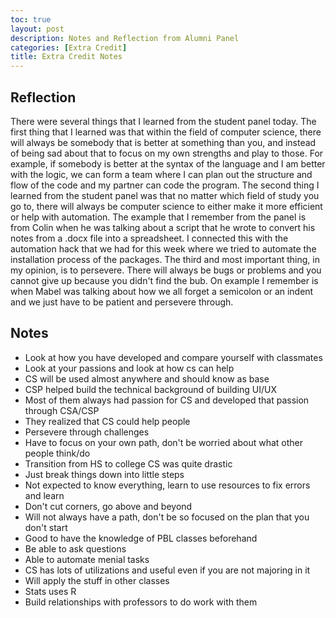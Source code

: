 ```yaml
---
toc: true
layout: post
description: Notes and Reflection from Alumni Panel
categories: [Extra Credit]
title: Extra Credit Notes
---
```


## Reflection

There were several things that I learned from the student panel today. The first thing that I learned was that within the field of computer science, there will always be somebody that is better at something than you, and instead of being sad about that to focus on my own strengths and play to those. For example, if somebody is better at the syntax of the language and I am better with the logic, we can form a team where I can plan out the structure and flow of the code and my partner can code the program. The second thing I learned from the student panel was that no matter which field of study you go to, there will always be computer science to either make it more efficient or help with automation. The example that I remember from the panel is from Colin when he was talking about a script that he wrote to convert his notes from a .docx file into a spreadsheet. I connected this with the automation hack that we had for this week where we tried to automate the installation process of the packages. The third and most important thing, in my opinion, is to persevere. There will always be bugs or problems and you cannot give up because you didn't find the bub. On example I remember is when Mabel was talking about how we all forget a semicolon or an indent and we just have to be patient and persevere through.

## Notes

- Look at how you have developed and compare yourself with classmates
- Look at your passions and look at how cs can help
- CS will be used almost anywhere and should know as base
- CSP helped build the technical background of building UI/UX
- Most of them always had passion for CS and developed that passion through CSA/CSP
- They realized that CS could help people
- Persevere through challenges
- Have to focus on your own path, don't be worried about what other people think/do
- Transition from HS to college CS was quite drastic
- Just break things down into little steps
- Not expected to know everything, learn to use resources to fix errors and learn
- Don't cut corners, go above and beyond
- Will not always have a path, don't be so focused on the plan that you don't start
- Good to have the knowledge of PBL classes beforehand
- Be able to ask questions
- Able to automate menial tasks
- CS has lots of utilizations and useful even if you are not majoring in it
- Will apply the stuff in other classes
- Stats uses R
- Build relationships with professors to do work with them
